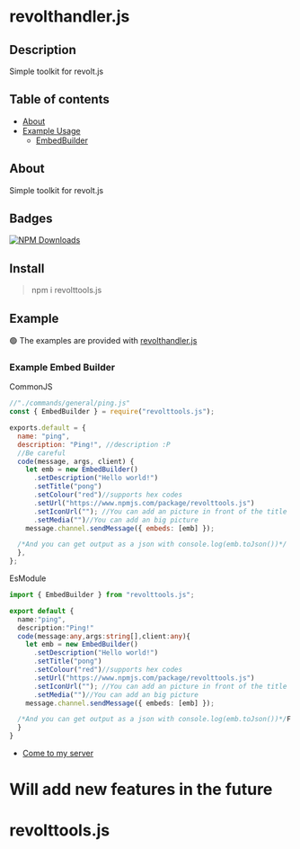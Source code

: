 # revolthandler.js

## Description

Simple toolkit for revolt.js

## Table of contents

- [About](#about)
- [Example Usage](#example)
  - [EmbedBuilder](#example-embed-builder)

## About

Simple toolkit for revolt.js

## Badges

[![NPM Downloads](https://img.shields.io/npm/dt/revolttools.js.svg?style=flat-square)](https://www.npmjs.com/package/revolttools.js)

## Install

> npm i revolttools.js

## Example

🟢 The examples are provided with [revolthandler.js](https://www.npmjs.com/package/revolthandler.js)

### Example Embed Builder

CommonJS

```js
//"./commands/general/ping.js"
const { EmbedBuilder } = require("revolttools.js");

exports.default = {
  name: "ping",
  description: "Ping!", //description :P
  //Be careful
  code(message, args, client) {
    let emb = new EmbedBuilder()
      .setDescription("Hello world!")
      .setTitle("pong")
      .setColour("red")//supports hex codes
      .setUrl("https://www.npmjs.com/package/revolttools.js")
      .setIconUrl(""); //You can add an picture in front of the title
      .setMedia("")//You can add an big picture
    message.channel.sendMessage({ embeds: [emb] });

  /*And you can get output as a json with console.log(emb.toJson())*/
  },
};
```

EsModule

```ts
import { EmbedBuilder } from "revolttools.js";

export default {
  name:"ping",
  description:"Ping!"
  code(message:any,args:string[],client:any){
    let emb = new EmbedBuilder()
      .setDescription("Hello world!")
      .setTitle("pong")
      .setColour("red")//supports hex codes
      .setUrl("https://www.npmjs.com/package/revolttools.js")
      .setIconUrl(""); //You can add an picture in front of the title
      .setMedia("")//You can add an big picture
    message.channel.sendMessage({ embeds: [emb] });

  /*And you can get output as a json with console.log(emb.toJson())*/F
  }
}
```

- [Come to my server](https://rvlt.gg/zrmFWtJz)

# Will add new features in the future

# revolttools.js
